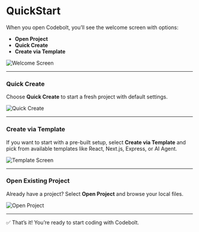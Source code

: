 # QuickStart


When you open Codebolt, you’ll see the welcome screen with options:  
- **Open Project**  
- **Quick Create**  
- **Create via Template**

![Welcome Screen](/img/welcome-screen.png)

---

### Quick Create
Choose **Quick Create** to start a fresh project with default settings.

![Quick Create](/img/quick-create.png)

---

### Create via Template
If you want to start with a pre-built setup, select **Create via Template** and pick from available templates like React, Next.js, Express, or AI Agent.

![Template Screen](/img/template.png)

---

### Open Existing Project
Already have a project? Select **Open Project** and browse your local files.

![Open Project](/img/open-project.png)

---

✅ That’s it! You’re ready to start coding with Codebolt.

